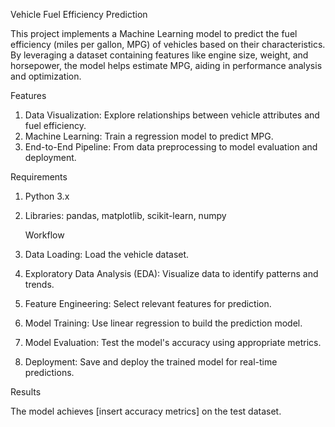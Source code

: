 Vehicle Fuel Efficiency Prediction

This project implements a Machine Learning model to predict the fuel efficiency (miles per gallon, MPG) of vehicles based on their characteristics. By leveraging a dataset containing features like engine size, weight, and horsepower, the model helps estimate MPG, aiding in performance analysis and optimization.

Features

1. Data Visualization: Explore relationships between vehicle attributes and fuel efficiency.
2. Machine Learning: Train a regression model to predict MPG.
3. End-to-End Pipeline: From data preprocessing to model evaluation and deployment.
   
Requirements

1. Python 3.x
2. Libraries: pandas, matplotlib, scikit-learn, numpy

   Workflow
   
1. Data Loading: Load the vehicle dataset.
2. Exploratory Data Analysis (EDA): Visualize data to identify patterns and trends.
3. Feature Engineering: Select relevant features for prediction.
4. Model Training: Use linear regression to build the prediction model.
5. Model Evaluation: Test the model's accuracy using appropriate metrics.
6. Deployment: Save and deploy the trained model for real-time predictions.
   
Results

The model achieves [insert accuracy metrics] on the test dataset.
